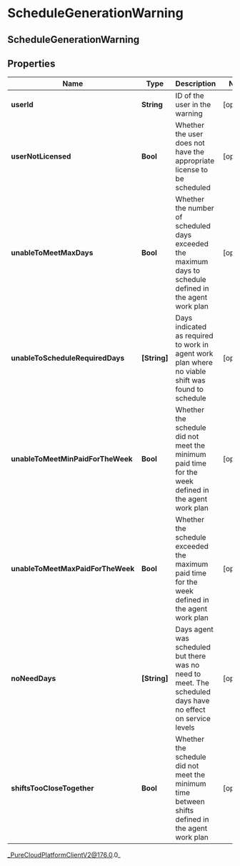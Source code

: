 # ScheduleGenerationWarning

## ScheduleGenerationWarning

## Properties

|Name | Type | Description | Notes|
|------------ | ------------- | ------------- | -------------|
| **userId** | **String** | ID of the user in the warning | [optional] |
| **userNotLicensed** | **Bool** | Whether the user does not have the appropriate license to be scheduled | [optional] |
| **unableToMeetMaxDays** | **Bool** | Whether the number of scheduled days exceeded the maximum days to schedule defined in the agent work plan | [optional] |
| **unableToScheduleRequiredDays** | **[String]** | Days indicated as required to work in agent work plan where no viable shift was found to schedule | [optional] |
| **unableToMeetMinPaidForTheWeek** | **Bool** | Whether the schedule did not meet the minimum paid time for the week defined in the agent work plan | [optional] |
| **unableToMeetMaxPaidForTheWeek** | **Bool** | Whether the schedule exceeded the maximum paid time for the week defined in the agent work plan | [optional] |
| **noNeedDays** | **[String]** | Days agent was scheduled but there was no need to meet. The scheduled days have no effect on service levels | [optional] |
| **shiftsTooCloseTogether** | **Bool** | Whether the schedule did not meet the minimum time between shifts defined in the agent work plan | [optional] |



_PureCloudPlatformClientV2@176.0.0_
